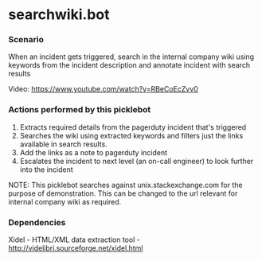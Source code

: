searchwiki.bot
==========


### Scenario
When an incident gets triggered, search in the internal company wiki using keywords from the incident description and annotate incident with search results

Video: https://www.youtube.com/watch?v=RBeCoEcZvv0


### Actions performed by this picklebot
1. Extracts required details from the pagerduty incident that's triggered
2. Searches the wiki using extracted keywords and filters just the links available in search results.
3. Add the links as a note to pagerduty incident
4. Escalates the incident to next level (an on-call engineer) to look further into the incident

NOTE: This picklebot searches against unix.stackexchange.com for the purpose of demonstration. This can be changed to the url relevant for internal company wiki as required.    

### Dependencies
Xidel - HTML/XML data extraction tool - http://videlibri.sourceforge.net/xidel.html
